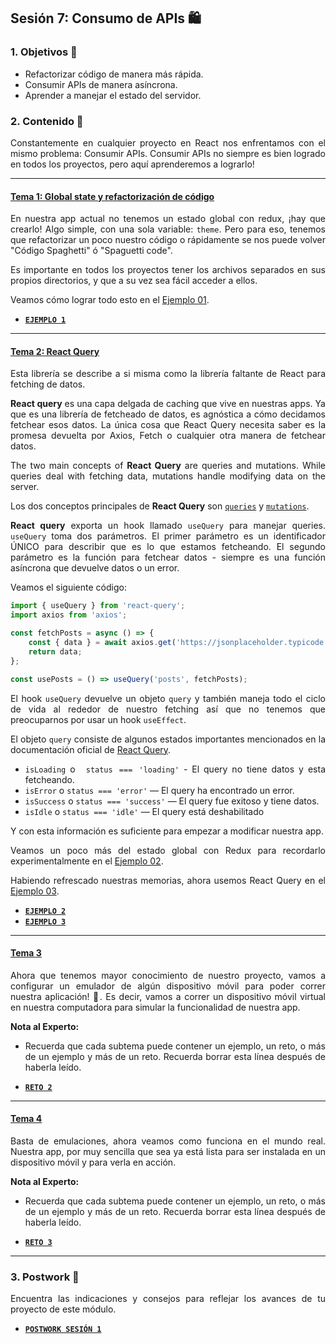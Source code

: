 ## Sesión 7: Consumo de APIs 🛍

<div style="text-align: justify;">

### 1. Objetivos 🎯

- Refactorizar código de manera más rápida.
- Consumir APIs de manera asíncrona.
- Aprender a manejar el estado del servidor.
### 2. Contenido 📘

Constantemente en cualquier proyecto en React nos enfrentamos con el mismo problema: Consumir APIs. Consumir APIs no siempre es bien logrado en todos los proyectos, pero aquí aprenderemos a lograrlo!

---

#### <ins>Tema 1: Global state y refactorización de código</ins>

En nuestra app actual no tenemos un estado global con redux, ¡hay que crearlo! Algo simple, con una sola variable: `theme`. Pero para eso, tenemos que refactorizar un poco nuestro código o rápidamente se nos puede volver "Código Spaghetti" ó "Spaguetti code".

Es importante en todos los proyectos tener los archivos separados en sus propios directorios, y que a su vez sea fácil acceder a ellos.

Veamos cómo lograr todo esto en el [Ejemplo 01](./Ejemplo-01).

- [**`EJEMPLO 1`**](./Ejemplo-01)

---

#### <ins>Tema 2: React Query</ins>

Esta librería se describe a si misma como la librería faltante de React para fetching de datos.

**React query** es una capa delgada de caching que vive en nuestras apps. Ya que es una librería de fetcheado de datos, es agnóstica a cómo decidamos fetchear esos datos. La única cosa que React Query necesita saber es la promesa devuelta por Axios, Fetch o cualquier otra manera de fetchear datos.

The two main concepts of **React Query** are queries and mutations. While queries deal with fetching data, mutations handle modifying data on the server.

Los dos conceptos principales de **React Query** son [`queries`](https://react-query.tanstack.com/guides/queries) y [`mutations`](https://react-query.tanstack.com/guides/mutations).

**React query** exporta un hook llamado `useQuery` para manejar queries. `useQuery` toma dos parámetros. El primer parámetro es un identificador ÚNICO para describir que es lo que estamos fetcheando. El segundo parámetro es la función para fetchear datos - siempre es una función asíncrona que devuelve datos o un error.

Veamos el siguiente código:

```ts
import { useQuery } from 'react-query';
import axios from 'axios';

const fetchPosts = async () => {
    const { data } = await axios.get('https://jsonplaceholder.typicode.com/posts');
    return data;
};

const usePosts = () => useQuery('posts', fetchPosts);
```

El hook `useQuery` devuelve un objeto `query` y también maneja todo el ciclo de vida al rededor de nuestro fetching así que no tenemos que preocuparnos por usar un hook `useEffect`.

El objeto `query` consiste de algunos estados importantes mencionados en la documentación oficial de [React Query](https://react-query.tanstack.com/guides/queries).

- `isLoading` o ` status === 'loading'` - El query no tiene datos y esta fetcheando.
- `isError` o `status === 'error'` — El query ha encontrado un error.
- `isSuccess` o `status === 'success'` — El query fue exitoso y tiene datos.
- `isIdle` o `status === 'idle'` — El query está deshabilitado

Y con esta información es suficiente para empezar a modificar nuestra app.

Veamos un poco más del estado global con Redux para recordarlo experimentalmente en el [Ejemplo 02](./Ejemplo-02).

Habiendo refrescado nuestras memorias, ahora usemos React Query en el [Ejemplo 03](./Ejemplo-03).

- [**`EJEMPLO 2`**](./Ejemplo-02)
- [**`EJEMPLO 3`**](./Ejemplo-03)
  
---

#### <ins>Tema 3</ins>

Ahora que tenemos mayor conocimiento de nuestro proyecto, vamos a configurar un emulador de algún dispositivo móvil para poder correr nuestra aplicación! :iphone:. Es decir, vamos a correr un dispositivo móvil virtual en nuestra computadora para simular la funcionalidad de nuestra app.

**Nota al Experto:**
  
 + Recuerda que cada subtema puede contener un ejemplo, un reto, o más de un ejemplo y más de un reto. Recuerda borrar esta línea después de haberla leído.
- [**`RETO 2`**](./Reto-02)
---

#### <ins>Tema 4</ins>

Basta de emulaciones, ahora veamos como funciona en el mundo real. Nuestra app, por muy sencilla que sea ya está lista para ser instalada en un dispositivo móvil y para verla en acción.

**Nota al Experto:**
  
 + Recuerda que cada subtema puede contener un ejemplo, un reto, o más de un ejemplo y más de un reto. Recuerda borrar esta línea después de haberla leído.
- [**`RETO 3`**](./Reto-03)
---

### 3. Postwork :memo:

Encuentra las indicaciones y consejos para reflejar los avances de tu proyecto de este módulo.

- [**`POSTWORK SESIÓN 1`**](./Postwork/)

<br/>


</div>

